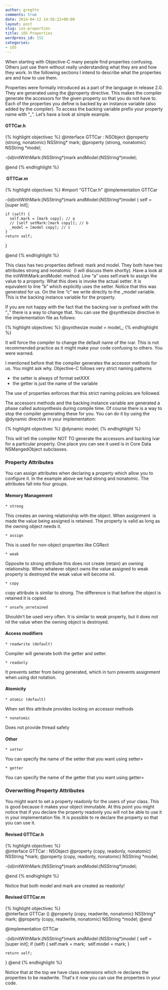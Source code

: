 ```yaml
---
author: gregttn
comments: true
date: 2014-04-12 14:56:12+00:00
layout: post
slug: ios-properties
title: iOS Properties
wordpress_id: 152
categories:
- iOS
---
```


When starting with Objective-C many people find properties confusing. Others just use them without really understanding what they are and how they work. In the following sections I intend to describe what the properties are and how to use them.


Properties were formally introduced as a part of the language in release 2.0. They are generated using the @property directive. This makes the compiler generate the accessors for the given property so that you do not have to. Each of the properties you define is backed by an instance variable (also added by the compiler). To access the backing variable prefix your property name with “_”. Let’s have a look at simple example.


#### GTTCar.h

{% highlight objectivec %}
@interface GTTCar : NSObject
  @property (strong, nonatomic) NSString* mark;
  @property (strong, nonatomic) NSString *model;
    
  -(id)initWithMark:(NSString*)mark andModel:(NSString*)model;
    
@end
{% endhighlight %} 



####  GTTCar.m



{% highlight objectivec %}
#import "GTTCar.h"
@implementation GTTCar
  
  -(id)initWithMark:(NSString*)mark andModel:(NSString*)model {
    self = [super init];
    
    if (self) {
      self.mark = [mark copy]; // a
      // [self setMark:[mark copy]]; // b
      _model = [model copy]; // c
    }
    return self;
  }
    
@end
{% endhighlight %} 



This class has two properties defined: mark and model. They both have two attributes strong and nonatomic  (I will discuss them shortly). Have a look at the initWithMark:andModel: method. Line “a” uses self.mark to assign the value to a property. What this does is invoke the actual setter. It is equivalent to line “b” which explicitly uses the setter. Notice that this was generated for us. On the line “c” we write directly to the _model variable. This is the backing instance variable for the property.


If you are not happy with the fact that the backing ivar is prefixed with the “_” there is a way to change that. You can use the @synthesize directive in the implementation file as follows:

{% highlight objectivec %}
    @synthesize model = model_;
{% endhighlight %} 

It will force the compiler to change the default name of the ivar. This is not recommended practice as it might make your code confusing to others. You were warned.


I mentioned before that the compiler generates the accessor methods for us. You might ask why. Objective-C follows very strict naming patterns

  * the setter is always of format setXXX
  * the getter is just the name of the variable


The use of properties enforces that this strict naming policies are followed.


The accessors methods and the backing instance variable are generated a phase called autosynthesis during compile time. Of course there is a way to stop the compiler generating these for you. You can do it by using the @dynamic directive in your implementation:

{% highlight objectivec %}
    @dynamic model;
{% endhighlight %}

This will tell the compiler NOT TO generate the accessors and backing ivar for a particular property. One place you can see it used is in Core Data NSMangedObject subclasses.

### Property Attributes

You can assign attributes when declaring a property which allow you to configure it. In the example above we had strong and nonatomic. The attributes fall into four groups.

#### Memory Management
	
    * strong
This creates an owning relationship with the object. When assignment  is made the value being assigned is retained. The property is valid as long as the owning object needs it.

    * assign
This is used for non-object properties like CGRect

    * weak
Opposite to strong attribute this does not create (retain) an owning relationship. When whatever object owns the value assigned to weak property is destroyed the weak value will become nil.

	
    * copy
copy attribute is similar to strong. The difference is that before the object is retained it is copied.

	
    * unsafe_unretained
Shouldn’t be used very often. It is similar to weak property, but it does not nil the value when the owning object is destroyed.

#### Access modifiers

    * readwrite (default)
Compiler will generate both the getter and setter.

	
    * readonly
It prevents setter from being generated, which in turn prevents assignment when using dot notation.
	
#### Atomicity
	
    * atomic (default)
When set this attribute provides locking on accessor methods

	
    * nonatomic
Does not provide thread safety
	
#### Other
	

    * setter
You can specify the name of the setter that you want using setter=<methodName>

	
    * getter
You can specify the name of the getter that you want using getter=<methodName>

### Overwriting Property Attributes


You might want to set a property readonly for the users of your class. This is good because it makes your object immutable. At this point you might notice that if you declare the property readonly you will not be able to use it in your implementation file. It is possible to re declare the property so that you can use it.

#### Revised GTTCar.h

{% highlight objectivec %}    
@interface GTTCar : NSObject
  @property (copy, readonly, nonatomic) NSString *mark;
  @property (copy, readonly, nonatomic) NSString *model;
    
  -(id)initWithMark:(NSString*)mark andModel:(NSString*)model;
    
@end
{% endhighlight %}

Notice that both model and mark are created as readonly!


#### Revised GTTCar.m

{% highlight objectivec %}    
@interface GTTCar ()
  @property (copy, readwrite, nonatomic) NSString* mark;
  @property (copy, readwrite, nonatomic) NSString *model;
@end
    
@implementation GTTCar
    
  -(id)initWithMark:(NSString*)mark andModel:(NSString*)model {
    self = [super init];
    if (self) {
      self.mark = mark;
      self.model = mark;
    }
    
    return self;
  }
@end
{% endhighlight %}

Notice that at the top we have class extensions which re declares the properties to be readwrite. That's it now you can use the properties in your code.


